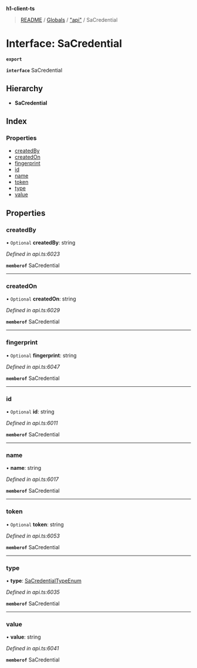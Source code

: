**h1-client-ts**

> [README](../README.md) / [Globals](../globals.md) / ["api"](../modules/_api_.md) / SaCredential

# Interface: SaCredential

**`export`** 

**`interface`** SaCredential

## Hierarchy

* **SaCredential**

## Index

### Properties

* [createdBy](_api_.sacredential.md#createdby)
* [createdOn](_api_.sacredential.md#createdon)
* [fingerprint](_api_.sacredential.md#fingerprint)
* [id](_api_.sacredential.md#id)
* [name](_api_.sacredential.md#name)
* [token](_api_.sacredential.md#token)
* [type](_api_.sacredential.md#type)
* [value](_api_.sacredential.md#value)

## Properties

### createdBy

• `Optional` **createdBy**: string

*Defined in api.ts:6023*

**`memberof`** SaCredential

___

### createdOn

• `Optional` **createdOn**: string

*Defined in api.ts:6029*

**`memberof`** SaCredential

___

### fingerprint

• `Optional` **fingerprint**: string

*Defined in api.ts:6047*

**`memberof`** SaCredential

___

### id

• `Optional` **id**: string

*Defined in api.ts:6011*

**`memberof`** SaCredential

___

### name

•  **name**: string

*Defined in api.ts:6017*

**`memberof`** SaCredential

___

### token

• `Optional` **token**: string

*Defined in api.ts:6053*

**`memberof`** SaCredential

___

### type

•  **type**: [SaCredentialTypeEnum](../enums/_api_.sacredentialtypeenum.md)

*Defined in api.ts:6035*

**`memberof`** SaCredential

___

### value

•  **value**: string

*Defined in api.ts:6041*

**`memberof`** SaCredential
